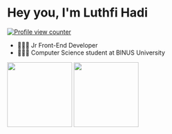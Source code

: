 <h1 align="left">Hey you, I'm Luthfi Hadi</h1>
<a href="https://github.com/luthfidi">
    <p align="left"><img src="https://komarev.com/ghpvc/?username=luthfidi&style=flat-square&color=blueviolet" alt="Profile view counter"/></p>
</a>

 - 👩🏽‍💻 Jr Front-End Developer
 - 👩🏽‍🎓 Computer Science student at BINUS University
   
<div style="display: inline_block">
    <img height="150em" src="https://github-readme-stats.vercel.app/api?username=luthfidi&theme=tokyonight&show_icons=true&hide_border=true&count_private=true">
    <img height="150em" src="https://github-readme-streak-stats.herokuapp.com/?user=luthfidi&theme=tokyonight&hide_border=true">
</div>
